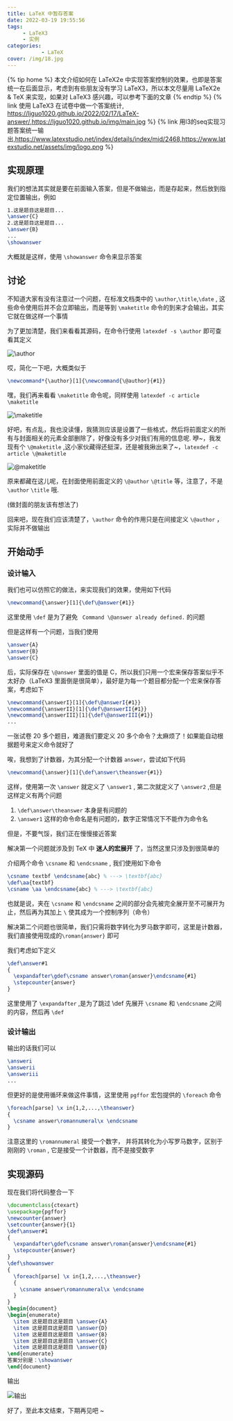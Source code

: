 ```yaml
---
title: LaTeX 中暂存答案
date: 2022-03-19 19:55:56
tags:
     - LaTeX3
     - 实例
categories:
           - LaTeX
cover: /img/18.jpg
---
```

{% tip home %}
本文介绍如何在 LaTeX2e 中实现答案控制的效果，也即是答案统一在后面显示，考虑到有些朋友没有学习 LaTeX3，所以本文尽量用 LaTeX2e & TeX 来实现，如果对 LaTeX3 感兴趣，可以参考下面的文章
{% endtip %}
{% link 使用 LaTeX3 在试卷中做一个答案统计, https://ljguo1020.github.io/2022/02/17/LaTeX-answer/,https://ljguo1020.github.io/img/main.jpg %}
{% link 用l3的seq实现习题答案统一输出,https://www.latexstudio.net/index/details/index/mid/2468,https://www.latexstudio.net/assets/img/logo.png %}

## 实现原理

我们的想法其实就是要在前面输入答案，但是不做输出，而是存起来，然后放到指定位置输出，例如

```tex
1.这是题目这是题目...
\answer{C}
2.这是题目这是题目...
\answer{B}
...
\showanswer
```

大概就是这样，使用 ```\showanswer``` 命令来显示答案

## 讨论

不知道大家有没有注意过一个问题，在标准文档类中的 ```\author```,```\title```,```\date``` , 这些命令使用后并不会立即输出，而是等到 ```\maketitle``` 命令的到来才会输出，其实它就在做这样一个事情

为了更加清楚，我们来看看其源码，在命令行使用 ```latexdef -s \author``` 即可查看其定义

![\author](https://ljguo-1308058910.cos.ap-nanjing.myqcloud.com//img/answer-show-after1.png)

哎，简化一下吧，大概类似于

```tex
\newcommand*{\author}[1]{\newcommand{\@author}{#1}}
```

嘿，我们再来看看 ```\maketitle``` 命令呢，同样使用 ```latexdef -c article \maketitle``` 

![\maketitle](https://ljguo-1308058910.cos.ap-nanjing.myqcloud.com//img/answer-show-after2.png)

好吧，有点乱，我也没读懂，我猜测应该是设置了一些格式，然后将前面定义的所有与封面相关的元素全部删除了，好像没有多少对我们有用的信息呢.  咿~，我发现有个 ```\@maketitle``` ,这小家伙藏得还挺深，还是被我揪出来了~，```latexdef -c article \@maketitle``` 

![\@maketitle](https://ljguo-1308058910.cos.ap-nanjing.myqcloud.com//img/answer-show-after3.png)

原来都藏在这儿呢，在封面使用前面定义的 ```\@author``` ```\@title``` 等，注意了，不是 ```\author``` ```\title``` 哦.

 (做封面的朋友该有想法了)

回来吧，现在我们应该清楚了，```\author``` 命令的作用只是在间接定义 ```\@author``` ，实际并不做输出

## 开始动手

### 设计输入

我们也可以仿照它的做法，来实现我们的效果，使用如下代码

```tex
\newcommand{\answer}[1]{\def\@answer{#1}}
```

这里使用 ```\def``` 是为了避免 ``` Command \@answer already defined.``` 的问题

但是这样有一个问题，当我们使用

```tex
\answer{A}
\answer{B}
\answer{C}
```

后，实际保存在 ```\@answer``` 里面的值是 C，所以我们只用一个宏来保存答案似乎不太好办（LaTeX3 里面倒是很简单），最好是为每一个题目都分配一个宏来保存答案，考虑如下

```tex
\newcommand{\answerI}[1]{\def\@answerI{#1}}
\newcommand{\answerII}[1]{\def\@answerII{#1}}
\newcommand{\answerIII}[1]{\def\@answerIII{#1}}
...
```

一张试卷 20 多个题目，难道我们要定义 20 多个命令？太麻烦了！如果能自动根据题号来定义命令就好了

唉，我想到了计数器，为其分配一个计数器 ```answer```，尝试如下代码

```tex
\newcommand{\answer}[1]{\def\answer\theanswer{#1}}
```

这样，使用第一次 ```\answer``` 就定义了 ```\answer1``` , 第二次就定义了 ```\answer2``` ,但是这样定义有两个问题

1. ```\def\answer\theanswer``` 本身是有问题的
2. ```\answer1``` 这样的命令命名是有问题的，数字正常情况下不能作为命令名

但是，不要气馁，我们正在慢慢接近答案

解决第一个问题就涉及到 TeX 中 **迷人的宏展开** 了，当然这里只涉及到很简单的

介绍两个命令 ```\csname``` 和 ```\endcsname``` , 我们使用如下命令

```tex
\csname textbf \endcsname{abc} % ---> \textbf{abc}
\def\aa{textbf}
\csname \aa \endcsname{abc} % ---> \textbf{abc}
```

也就是说，夹在 ```\csname``` 和 ```\endcsname``` 之间的部分会先被完全展开至不可展开为止，然后再为其加上 ```\``` 使其成为一个控制序列（命令）

解决第二个问题也很简单，我们只需将数字转化为罗马数字即可，这里是计数器，我们直接使用现成的```\roman{answer}``` 即可

我们考虑如下定义

```tex
\def\answer#1
{
  \expandafter\gdef\csname answer\roman{answer}\endcsname{#1}
  \stepcounter{answer}
}
```

这里使用了 ```\expandafter``` ,是为了跳过 \def 先展开 ```\csname``` 和 ```\endcsname``` 之间的内容，然后再 ```\def``` 

 ### 设计输出

输出的话我们可以

```tex
\answeri
\answerii
\answeriii
...
```

但更好的是使用循环来做这件事情，这里使用 ```pgffor``` 宏包提供的 ```\foreach``` 命令

```tex
\foreach[parse] \x in{1,2,...,\theanswer}
{
  \csname answer\romannumeral\x \endcsname
}
```

注意这里的 ```\romannumeral``` 接受一个数字， 并将其转化为小写罗马数字，区别于刚刚的 ```\roman``` , 它是接受一个计数器，而不是接受数字

## 实现源码

现在我们将代码整合一下

```tex
\documentclass{ctexart}
\usepackage{pgffor}
\newcounter{answer}
\setcounter{answer}{1}
\def\answer#1
{
  \expandafter\gdef\csname answer\roman{answer}\endcsname{#1}
  \stepcounter{answer}
}
\def\showanswer
{
  \foreach[parse] \x in{1,2,...,\theanswer}
  {
    \csname answer\romannumeral\x \endcsname
  }
}
\begin{document}
\begin{enumerate}
  \item 这是题目这是题目 \answer{A}
  \item 这是题目这是题目 \answer{D}
  \item 这是题目这是题目 \answer{B}
  \item 这是题目这是题目 \answer{C}
  \item 这是题目这是题目 \answer{B}
\end{enumerate}
答案分别是：\showanswer
\end{document}
```

输出

![输出](https://ljguo-1308058910.cos.ap-nanjing.myqcloud.com//img/answer-show-after4.png)

好了，至此本文结束，下期再见吧 ~